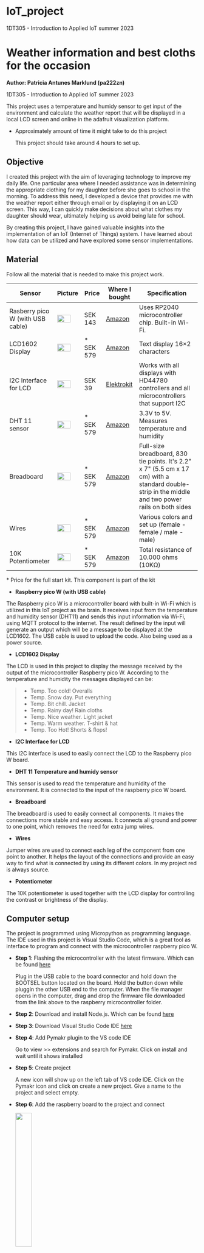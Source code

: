 # IoT_project
1DT305 - Introduction to Applied IoT summer 2023
# __Weather information and best cloths for the occasion__
__Author: Patricia Antunes Marklund (pa222zn)__

1DT305 - Introduction to Applied IoT summer 2023

This project uses a temperature and humidy sensor to get input of the environment and calculate the weather report that will be displayed in a local LCD screen and online in the adafruit visualization platform.

- Approximately amount of time it might take to do this project

    This project should take around 4 hours to set up.

## __Objective__
I created this project with the aim of leveraging technology to improve my daily life. One particular area where I needed assistance was in determining the appropriate clothing for my daughter before she goes to school in the morning. To address this need, I developed a device that provides me with the weather report either through email or by displaying it on an LCD screen. This way, I can quickly make decisions about what clothes my daughter should wear, ultimately helping us avoid being late for school.

By creating this project, I have gained valuable insights into the implementation of an IoT (Internet of Things) system. I have learned about how data can be utilized and have explored some sensor implementations.

## __Material__
Follow all the material that is needed to make this project work.

| Sensor |  Picture |Price | Where I bought | Specification |
|----------|---------- |----------|----------|----------|
|   Rasberry pico W (with USB cable) | <img src="Pictures/raspberry_pic.jpg" width="80%" height="50%" />  |   SEK 143   |   [Amazon](https://www.amazon.se/Raspberry-Pi-SC0918-Pico-W/dp/B0B5H17CMK/ref=asc_df_B0B5H17CMK/?tag=shpngadsglede-21&linkCode=df0&hvadid=599545424288&hvpos=&hvnetw=g&hvrand=16551290283763217246&hvpone=&hvptwo=&hvqmt=&hvdev=c&hvdvcmdl=&hvlocint=&hvlocphy=1012511&hvtargid=pla-1925044604599&psc=1)   | Uses RP2040 microcontroller chip. Built-in Wi-Fi. 
|   LCD1602 Display | <img src="Pictures/lcd_pic.jpg" width="80%" height="50%" />  |   * SEK 579   |   [Amazon](https://www.amazon.se/-/en/Compatible-Electronics-Supervision-Controller-Accessories/dp/B01IHCCKKK/ref=sr_1_1?crid=2KV92SEQE574M&keywords=elegoo+starter+kit&qid=1687768370&sprefix=ellego+sta%2Caps%2C101&sr=8-1)   | Text display 16×2 characters
|   I2C Interface for LCD | <img src="Pictures/i2c_pic.jpg" width="80%" height="30%" />  |   SEK 39   |   [Elektrokit](https://www.electrokit.com/produkt/i2c-interface-for-lcd/)   | Works with all displays with HD44780 controllers and all microcontrollers that support I2C
|   DHT 11 sensor | <img src="Pictures/dht11_pic.jpg" width="80%" height="30%" /> |   * SEK 579   |   [Amazon](https://www.amazon.se/-/en/Compatible-Electronics-Supervision-Controller-Accessories/dp/B01IHCCKKK/ref=sr_1_1?crid=2KV92SEQE574M&keywords=elegoo+starter+kit&qid=1687768370&sprefix=ellego+sta%2Caps%2C101&sr=8-1)   | 3.3V to 5V. Measures temperature and humidity
|   Breadboard | <img src="Pictures/breadboard_pic.jpg" width="80%" height="30%" /> |   * SEK 579   |   [Amazon](https://www.amazon.se/-/en/Compatible-Electronics-Supervision-Controller-Accessories/dp/B01IHCCKKK/ref=sr_1_1?crid=2KV92SEQE574M&keywords=elegoo+starter+kit&qid=1687768370&sprefix=ellego+sta%2Caps%2C101&sr=8-1)   | Full-size breadboard, 830 tie points.  It's 2.2" x 7" (5.5 cm x 17 cm) with a standard double-strip in the middle and two power rails on both sides
|   Wires | <img src="Pictures/wires_pic.jpg" width="80%" height="30%" />  |   * SEK 579   |   [Amazon](https://www.amazon.se/-/en/Compatible-Electronics-Supervision-Controller-Accessories/dp/B01IHCCKKK/ref=sr_1_1?crid=2KV92SEQE574M&keywords=elegoo+starter+kit&qid=1687768370&sprefix=ellego+sta%2Caps%2C101&sr=8-1)   | Various colors and set up (female - female / male - male)
|   10K Potentiometer | <img src="Pictures/potentiometer.webp" width="80%" height="80%" /> |   * SEK 579   |  [Amazon](https://www.amazon.se/-/en/Compatible-Electronics-Supervision-Controller-Accessories/dp/B01IHCCKKK/ref=sr_1_1?crid=2KV92SEQE574M&keywords=elegoo+starter+kit&qid=1687768370&sprefix=ellego+sta%2Caps%2C101&sr=8-1)   |  Total resistance of 10.000 ohms (10KΩ)


\* Price for the full start kit. This component is part of the kit
- __Raspberry pico W (with USB cable)__

The Raspberry pico W is a microcontroller board with built-in Wi-Fi which is utilized in this IoT project as the brain. It receives input from the temperature and humidity sensor (DHT11) and sends this input information via Wi-Fi, using MQTT protocol to the internet. The result defined by the input will generate an output which will be a message to be displayed at the LCD1602. 
The USB cable is used to upload the code. Also being used as a power source. 

- __LCD1602 Display__

The LCD is used in this project to display the message received by the output of the microcontroller Raspberry pico W. According to the temperature and humidity the messages displayed can be:
> - Temp. Too cold! Overalls
> - Temp. Snow day. Put everything
> - Temp. Bit chill. Jacket
> - Temp. Rainy day! Rain cloths
> - Temp. Nice weather. Light jacket
> - Temp. Warm weather. T-shirt & hat
> - Temp. Too Hot! Shorts & flops!

- __I2C Interface for LCD__

This I2C interface is used to easily connect the LCD to the Raspberry pico W board.

- __DHT 11 Temperature and humidy sensor__

This sensor is used to read the temperature and humidity of the environment. It is connected to the input of the raspberry pico W board.

- __Breadboard__

The breadboard is used to easily connect all components. It makes the connections more stable and easy access. It connects all ground and power to one point, which removes the need for extra jump wires.

- __Wires__

Jumper wires are used to connect each leg of the component from one point to another. It helps the layout of the connections and provide an easy way to find what is connected by using its different colors. In my project red is always source.

- __Potentiometer__

The 10K potentiometer is used together with the LCD display for controlling the contrast or brightness of the display.

## __Computer setup__

The project is programmed using Micropython as programming language. 
The IDE used in this project is Visual Studio Code, which is a great tool as interface to program and connect with the microcontroller raspberry pico W.

- __Step 1__: Flashing the microcontroller with the latest firmware. Which can be found [here](https://rpf.io/pico-w-firmware)

    Plug in the USB cable to the board connector and hold down the BOOTSEL button located on the board. Hold the button down while pluggin the other USB end to the computer. When the file manager opens in the computer, drag and drop the firmware file downloaded from the link above to the raspberry microcontroller folder.

- __Step 2__: Download and install Node.js. Which can be found [here](https://nodejs.org/en)

- __Step 3__: Download Visual Studio Code IDE [here](https://code.visualstudio.com/Download)

- __Step 4__: Add Pymakr plugin to the VS code IDE

    Go to view >> extensions and search for Pymakr. Click on install and wait until it shows installed

- __Step 5__: Create project

    A new icon will show up on the left tab of VS code IDE. Click on the Pymakr icon and click on create a new project. Give a name to the project and select empty.

- __Step 6__: Add the raspberry board to the project and connect

    <img src="Pictures/pymakr.png" width="30%" height="30%" /> 
    
    CLick on add devices and select the board that shows connected. On the pymakr window __(4)__ press the little light button __(1)__ to connect. Click on the terminal button __(2)__ to open the terminal. Run the code in development mode so it saves automatically to the board, by pressing the button __(3)__

You are now all set to create and run the code. 

## __Putting everything together__

In this session I will show how to connect the components for the project. In the figure below you can see the exactly connections with the wiring diagram.

<img src="Pictures/diagram.png" width="80%" height="70%" />

The website used to make the drawing didn't have available the DHT11 sensor, therefore the DHT11 on the circuit has 4 legs, but it should be 3. Also it was not available the interface I2C separated from the display. But the following layout shows exactly how to connect using the interface with the LCD used in this tutorial

<img src="Pictures/i2c_connection.png" width="50%" height="70%" />    

[link to source of the drawing](https://www.circuitschools.com/interfacing-16x2-lcd-module-with-raspberry-pi-pico-with-and-without-i2c/#google_vignette)

The microcontroller raspeberry pico W has 40 pins in the board, but when programming the pins have a different number. Because not all of them are I/O's.


The signal pin 2 in the DHT11 (temperature and humidity sensor) is connected to the pin 34 in the board, and on the pin 28 when programming. The supply pin 1 in the DHT11 is connected to the 3V pin 36 on the board. The GND pin 3 on the DHT11 is connected to the GND pint 38 on the board. Note that the 3V red wire and the GND black wire from the board are going to a common rail in the bottom, so other components can share the same pinnage. 

 
The pin 1 from the 10K potentiometer is connected to the 5v pin 40 from the board. The pin 2 from the potentiometer is connected to the pin 3 from the LCD (the regular pins from the LCD). The pin 3 from the potentiometer is connected to the GND. Note the 5v (pin 40) and the ground are connected to the top rail, so other components can share the same pins.

In the I2C interface with the LCDThe, pin VCC pin from the I2C is connected to the 5V in the top rail. The GND pin from the I2C is conneted to the GND in the top rail. The SCL pin fomr the I2C is connected to the pin 12 on the board (pin 9 programming), and the pin SDA on the I2C is connected to the pin 11 on the board (pin 8 programming).

The potentiometers is needed on this circuit to control the brightness of the LCD. In fact without it was not possible to display the message on the LCD.

## __Platform__

For this project I decided to use the [Adafruit](https://www.adafruit.com/) platform. This platform provide cloud-based services for visualizing real-time data. It is possible to send data from the raspberry board to the cloud and store in the feed and then create a dashboard to visualize the data. There is though a restriction with the amount of widgets that can be added to the dashboard in the free subscription.

The choice for this platform was made because it is beginners friendly to set up and it is free. For a future where I scale the project I will probably have to change for a payed platform that offers more widgets and visualization options.

## __The code__

For programming this project I am using Micropython for the language. We have in the code the following modules: *dht.py* (library for the temperature sensor), *lcd_api.py* (library for the LCD1602), *mqtt.py* (configuration for mqtt protocol), *pico_i2c_lcd.py* (configuration for I2C), *secrets.py* (wifi user id and password), *wifi.py* (wifi connection) and *main.py* (all code runs here).

In the first part of the code in the *main.py* there is the importing session. Where we import the main libraries to run the code (such as time, machine). As well as the libraries to run the harware components (such as the DHT11).

```
import time
from mqtt import MQTTClient   
import ubinascii              
import machine                
import micropython            
from machine import Pin      
import utime as time
from dht import DHT11
import wifi
from machine import I2C, Pin
from pico_i2c_lcd import I2cLcd
```
Following we have the settigns. Where we set up the variables for the MQTT pub/sub messages, also the initialization of the I2C and LCD.

```
# BEGIN SETTINGS
i2c = I2C(0, sda=Pin(8), scl=Pin(9), freq=400000)
minutes = 5
INTERVAL = minutes * 60     # 300 seconds = 5 minutes
led = Pin("LED", Pin.OUT)   # led pin initialization for Raspberry Pi Pico W

# Adafruit IO (AIO) configuration
AIO_SERVER = "io.adafruit.com"
AIO_PORT = 1883
AIO_USER = "user_name"
AIO_KEY = "key_name"
AIO_CLIENT_ID = ubinascii.hexlify(machine.unique_id()) 
AIO_LIGHTS_FEED = "Paty_Marklund/feeds/lights"
AIO_TEMP_FEED = "Paty_Marklund/feeds/temperature"
AIO_HUMID_FEED = "Paty_Marklund/feeds/humidity"
AIO_MESSAGE_FEED = "Paty_Marklund/feeds/message"
AIO_HELLO_FEED = "Paty_Marklund/feeds/hello"
```

In this session of the code we check the input of the sensor and provide the message for the weather report. I return the messages that will be displayed on the LCD and sent to adafruit.

```
def weather_report(temp, humidity):
    temperature = int(temp)
    message_1 = " "
    message_2 = " "
    if temperature > 30 and humidity < 70:
        message_1 = str(temperature)+"C Too hot!"
        message_2 = "Shorts & flops!"
    elif temperature > 25 and humidity < 70:
        message_1 = str(temperature)+"C Warm weather"
        message_2 = "T-shirt & hat"
    elif temperature > 20 and humidity < 70:
        message_1 = str(temperature)+"C Nice weather"
        message_2 = "Light jacket"
    elif temperature > 10 and humidity < 70:
        message_1 = str(temperature)+"C Bit chill"
        message_2 = "Jacket"
    elif temperature > 0 and humidity > 70:
        message_1 = str(temperature)+"C Rainy day"
        message_2 = "Rain cloths"
    elif temperature > 0 and humidity < 70:
        message_1 = str(temperature)+"C Too cold"
        message_2 = "Overalls"
    elif temperature < 0 and humidity > 70:
        message_1 = str(temperature)+"C Snow day"
        message_2 = "Put everything"
    else:
        message_1 = str(temperature)+"C Too cold"
        message_2 = "Overalls"
        
    return message_1, message_2
```
The next funtion in the code is to display the message on the LCD. The messages are received in the parameter and printed in the first and second line of the display

```
def display_message(message_1, message_2):
    I2C_ADDR = i2c.scan()[0]
    lcd = I2cLcd(i2c, I2C_ADDR, 2, 16)
    print()
    lcd.move_to(0,0)
    lcd.putstr(message_1+"\n")
    lcd.move_to(0,1)
    lcd.putstr(message_2)
```
In this next part of the code is where we read the temperature and humidity and publish them. We also publish the messages generated by the weather report funcion and and subscribe for messages we can receive from the adafruit platform directly to the LCD.
Note the if statement which restricts the function calling to generate the weather report and update the LCD to only when it is the first time the circuit is started or whenever the temperature and the humidity changes. Otherwise the same message will be displayed in the LCD. This decision was taken so the LCD is not constantly flickering every time a new message arrives. 

```
while True:
        try:
            temp = sensor.temperature
            time.sleep(2)
            humid = sensor.humidity
        except:
            print("An exception occurred")  
            continue  
        
        if (prev_humid is None or prev_temp is None) or (temp != prev_temp and humid != prev_humid):
            prev_temp = temp
            prev_humid = humid
            message_1, message_2 = weather_report(temp, humid)
            publish_message = message_1 + " / " + message_2
            display_message(message_1, message_2)
            
        print("Publishing: {0} to {1} ... ".format(temp, AIO_TEMP_FEED), end='')
        print("Publishing: {0} to {1} ... ".format(humid, AIO_HUMID_FEED), end='')
        print("Publishing: {0} to {1} ... ".format(publish_message, AIO_MESSAGE_FEED), end='')
        
        pub_sub(temp, humid, publish_message)   # Call method to publish and subscribe
    
# Method to publish and subscribe to messages
def pub_sub(temp, humid, publish_message):
    try:
        client.publish(topic=AIO_TEMP_FEED, msg=str(temp))
        client.publish(topic=AIO_HUMID_FEED, msg=str(humid))
        client.publish(topic=AIO_MESSAGE_FEED, msg=str(publish_message))
        client.subscribe(AIO_HELLO_FEED)
        print("DONE")
    except Exception as e:
        print("FAILED")
    finally:
        time.sleep(INTERVAL) 
```
Apart from that there is a part of the code where the module to connect to the internet is called and the part where the MQTT communication is initialized.

## __Transmitting the data / connectivity__

The data is transmitted to the internet using WIFI and MQTT protocol directly to the Adadruit visulization platform. 

The MQTT protocol publish and subscribe a message to a topic that is received/sent to the Adafruit platform. An example of a topic: "Paty_Marklund/feeds/lights". Where the first segment Paty_Marklund is the Adafruit client name, the second segment feed is the category of the data set up on Adafruit. The third segment lights is the specific data feed under the feed category. 

The data is sent every 5 min. Which was a choice made so there is enough time to make a proper reading of the sensor input.

MQTT was chosen for this project because it is ligth weith and fast transmition. WIFI has a large bandwidth and low range. But considering the circuit is intalled in my own house there is no need to use another wireless protocol with larger range. This way I can maintain fast communication for the scale of my project. 

## Presenting the data

To present the data the chosen platform is Adafruit, which was explained previously. In this session I will show how I present the data. The data is kept in the database of the Adafruit platform.

I use 4 feeds in this project. Two feeds are used to receive the temperature and the humidity values, one feed to receive the messages of weather report from the board and the last feed is to send a message to the board whenever the if statement is trigged. In this case, whenever the temperature raises above 35 degrees.

In the dashboard I set up one block each to show the temperature value, the humidity value, the message received, the message that can be sent back and a graph to log the temperature and humidity for the past 7 days. Note that this time can be changed when necessary.

<img src="Pictures/dashboard.png" width="80%" height="70%" />

## Finalizing the design
Show the final results of your project. Give your final thoughts on how you think the project went. What could have been done in an other way, or even better? Pictures are nice!

I think the project went pretty good in overall. I learned a lot from building this circuit, connecting the board to the internet and send data to the Adafruit platform. This part of sending data real-time was something new and exciting to do. 

My idea is to continue with this project, arrange a battery pack so it doesn't need to be powered by the computer, and a box so I can place the sensor outside, while keeping the LCD display inside. So I can read the temperature and humidity from outside. 

Now that I have more knowledge I will try to scalate this project and build more things for my home. 

Follow a picture of the final result:

<img src="Pictures/project.PNG" width="80%" height="70%" />

Follow a short video presentation of the main functionalities of the project.

[![YouTube Video](https://img.youtube.com/vi/I7wEemYja3s/0.jpg)](https://www.youtube.com/watch?v=I7wEemYja3s)
